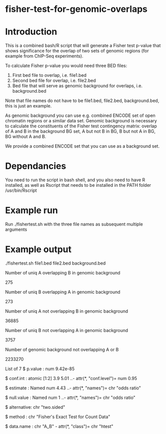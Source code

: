 # fisher-test-for-genomic-overlaps

# Introduction

This is a combined bash/R script that will generate a Fisher test p-value that shows significance for the overlap of two sets of genomic regions (for example from ChIP-Seq experiments). 

To calculate Fisher p-value you would need three BED files:
1. First bed file to overlap, i.e. file1.bed
2. Second bed file for overlap, i.e. file2.bed
3. Bed file that will serve as genomic background for overlaps, i.e. background.bed

Note that file names do not have to be file1.bed, file2.bed, background.bed, this is just an example.

As genomic background you can use e.g. combined ENCODE set of open chromatin regions or a similar data set. Genomic background is necessary to calculate the constituents of the Fisher test contingency matrix: overlap of A and B in the background BG set, A but not B in BG, B but not A in BG, BG without A and B. 

We provide a combined ENCODE set that you can use as a background set.

# Dependancies

You need to run the script in bash shell, and you also need to have R installed, as well as Rscript that needs to be installed in the PATH folder /usr/bin/Rscript

# Example run

Run ./fishertest.sh with the three file names as subsequent multiple arguments

# Example output

./fishertest.sh file1.bed file2.bed background.bed




Number of uniq A overlapping B in genomic background

275

Number of uniq B overlapping A in genomic background

273

Number of uniq A not overlapping B in genomic background

36885

Number of uniq B not overlapping A in genomic background

3757

Number of genomic background not overlapping A or B

2233270

List of 7
 $ p.value    : num 9.42e-85
 
 $ conf.int   : atomic [1:2] 3.9 5.01
  ..- attr(*, "conf.level")= num 0.95
 
 $ estimate   : Named num 4.43
  ..- attr(*, "names")= chr "odds ratio"
 
 $ null.value : Named num 1
  ..- attr(*, "names")= chr "odds ratio"
 
 $ alternative: chr "two.sided"
 
 $ method     : chr "Fisher's Exact Test for Count Data"
 
 $ data.name  : chr "A_B" - attr(*, "class")= chr "htest"
